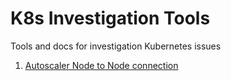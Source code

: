 # K8s Investigation Tools

Tools and docs for investigation Kubernetes issues

1. [Autoscaler Node to Node connection](./autoscaler-node-to-node-connection)
